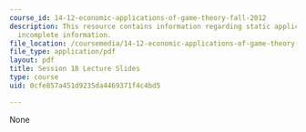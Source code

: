 ```yaml
---
course_id: 14-12-economic-applications-of-game-theory-fall-2012
description: This resource contains information regarding static applications with
  incomplete information.
file_location: /coursemedia/14-12-economic-applications-of-game-theory-fall-2012/0cfe857a451d9235da4469371f4c4bd5_MIT14_12F12_slides18.pdf
file_type: application/pdf
layout: pdf
title: Session 18 Lecture Slides
type: course
uid: 0cfe857a451d9235da4469371f4c4bd5

---
```

None